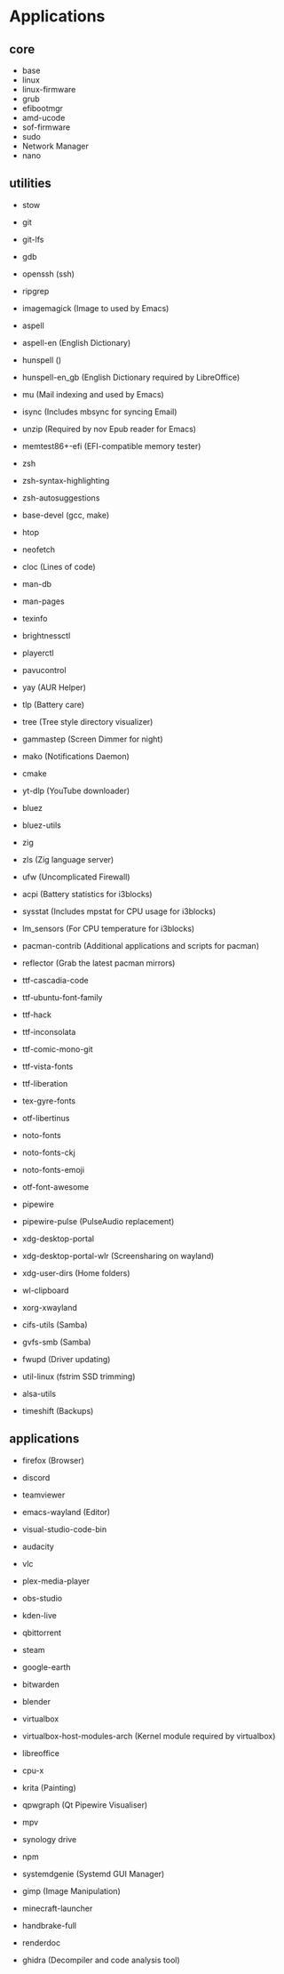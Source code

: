# Applications

## core
- base
- linux
- linux-firmware
- grub
- efibootmgr
- amd-ucode
- sof-firmware
- sudo
- Network Manager
- nano

## utilities
- stow
- git
- git-lfs
- gdb
- openssh (ssh)
- ripgrep
- imagemagick (Image to used by Emacs)
- aspell
- aspell-en (English Dictionary)
- hunspell ()
- hunspell-en_gb (English Dictionary required by LibreOffice)
- mu (Mail indexing and used by Emacs)
- isync (Includes mbsync for syncing Email)
- unzip (Required by nov Epub reader for Emacs)
- memtest86+-efi (EFI-compatible memory tester)
- zsh
- zsh-syntax-highlighting
- zsh-autosuggestions
- base-devel (gcc, make)
- htop
- neofetch
- cloc (Lines of code)
- man-db
- man-pages
- texinfo
- brightnessctl
- playerctl
- pavucontrol
- yay (AUR Helper)
- tlp (Battery care)
- tree (Tree style directory visualizer)
- gammastep (Screen Dimmer for night)
- mako (Notifications Daemon)
- cmake
- yt-dlp (YouTube downloader)
- bluez
- bluez-utils
- zig
- zls (Zig language server)
- ufw (Uncomplicated Firewall)

- acpi (Battery statistics for i3blocks)
- sysstat (Includes mpstat for CPU usage for i3blocks)
- lm_sensors (For CPU temperature for i3blocks)
- pacman-contrib (Additional applications and scripts for pacman)
- reflector (Grab the latest pacman mirrors)

- ttf-cascadia-code
- ttf-ubuntu-font-family
- ttf-hack
- ttf-inconsolata
- ttf-comic-mono-git
- ttf-vista-fonts
- ttf-liberation
- tex-gyre-fonts
- otf-libertinus
- noto-fonts
- noto-fonts-ckj
- noto-fonts-emoji
- otf-font-awesome

- pipewire
- pipewire-pulse (PulseAudio replacement)
- xdg-desktop-portal
- xdg-desktop-portal-wlr (Screensharing on wayland)
- xdg-user-dirs (Home folders)
- wl-clipboard
- xorg-xwayland

- cifs-utils (Samba)
- gvfs-smb (Samba)
- fwupd (Driver updating)
- util-linux (fstrim SSD trimming)
- alsa-utils
- timeshift (Backups)

## applications
- firefox (Browser)
- discord
- teamviewer
- emacs-wayland (Editor)
- visual-studio-code-bin
- audacity
- vlc
- plex-media-player
- obs-studio
- kden-live
- qbittorrent
- steam
- google-earth
- bitwarden
- blender
- virtualbox
- virtualbox-host-modules-arch (Kernel module required by virtualbox)
- libreoffice
- cpu-x
- krita (Painting)

- qpwgraph (Qt Pipewire Visualiser)
- mpv
- synology drive
- npm
- systemdgenie (Systemd GUI Manager)
- gimp (Image Manipulation)
- minecraft-launcher
- handbrake-full
- renderdoc
- ghidra (Decompiler and code analysis tool)
